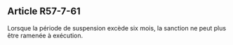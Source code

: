 Article R57-7-61
----
Lorsque la période de suspension excède six mois, la sanction ne peut plus être
ramenée à exécution.
